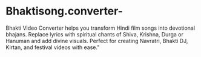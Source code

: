 # Bhaktisong.converter-
Bhakti Video Converter helps you transform Hindi film songs into devotional bhajans. Replace lyrics with spiritual chants of Shiva, Krishna, Durga or Hanuman and add divine visuals. Perfect for creating Navratri, Bhakti DJ, Kirtan, and festival videos with ease."
